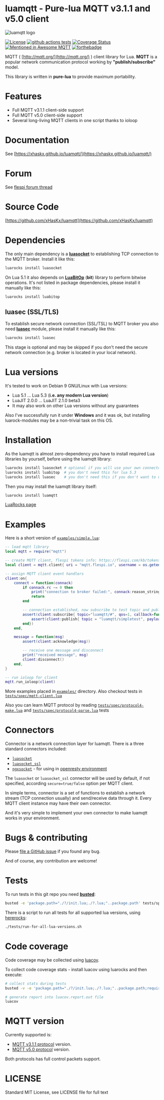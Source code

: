 # luamqtt - Pure-lua MQTT v3.1.1 and v5.0 client

![luamqtt logo](./logo.svg)

[![License](http://img.shields.io/badge/Licence-MIT-brightgreen.svg)](https://github.com/xHasKx/luamqtt/blob/master/LICENSE)
[![github actions tests](https://github.com/xHasKx/luamqtt/actions/workflows/tests.yml/badge.svg)](https://github.com/xHasKx/luamqtt/actions/workflows/tests.yml)
[![Coverage Status](https://coveralls.io/repos/github/xHasKx/luamqtt/badge.svg?branch=master)](https://coveralls.io/github/xHasKx/luamqtt?branch=master)
[![Mentioned in Awesome MQTT](https://awesome.re/mentioned-badge.svg)](https://github.com/hobbyquaker/awesome-mqtt)
[![forthebadge](https://forthebadge.com/images/badges/powered-by-electricity.svg)](https://forthebadge.com)

MQTT ( [http://mqtt.org/](http://mqtt.org/) ) client library for Lua.
**MQTT** is a popular network communication protocol working by **"publish/subscribe"** model.

This library is written in **pure-lua** to provide maximum portability.

# Features

* Full MQTT v3.1.1 client-side support
* Full MQTT v5.0 client-side support
* Several long-living MQTT clients in one script thanks to ioloop

# Documentation

See [https://xhaskx.github.io/luamqtt/](https://xhaskx.github.io/luamqtt/)

# Forum

See [flespi forum thread](https://forum.flespi.com/d/97-luamqtt-mqtt-client-written-in-pure-lua)

# Source Code

[https://github.com/xHasKx/luamqtt](https://github.com/xHasKx/luamqtt)

# Dependencies

The only main dependency is a [**luasocket**](https://luarocks.org/modules/luasocket/luasocket) to establishing TCP connection to the MQTT broker. Install it like this:

```sh
luarocks install luasocket
```

On Lua 5.1 it also depends on [**LuaBitOp**](http://bitop.luajit.org/) (**bit**) library to perform bitwise operations.
It's not listed in package dependencies, please install it manually like this:

```sh
luarocks install luabitop
```

## luasec (SSL/TLS)

To establish secure network connection (SSL/TSL) to MQTT broker
you also need [**luasec**](https://github.com/brunoos/luasec) module, please install it manually like this:

```sh
luarocks install luasec
```

This stage is optional and may be skipped if you don't need the secure network connection (e.g. broker is located in your local network).

# Lua versions

It's tested to work on Debian 9 GNU/Linux with Lua versions:
* Lua 5.1 ... Lua 5.3 (**i.e. any modern Lua version**)
* LuaJIT 2.0.0 ... LuaJIT 2.1.0 beta3
* It may also work on other Lua versions without any guarantees

Also I've successfully run it under **Windows** and it was ok, but installing luarock-modules may be a non-trivial task on this OS.

# Installation

As the luamqtt is almost zero-dependency you have to install required Lua libraries by yourself, before using the luamqtt library:

```sh
luarocks install luasocket # optional if you will use your own connectors (see below)
luarocks install luabitop  # you don't need this for lua 5.3
luarocks install luasec    # you don't need this if you don't want to use SSL connections
```

Then you may install the luamqtt library itself:

```sh
luarocks install luamqtt
```

[LuaRocks page](http://luarocks.org/modules/xhaskx/luamqtt)

# Examples

Here is a short version of [`examples/simple.lua`](examples/simple.lua):

```lua
-- load mqtt library
local mqtt = require("mqtt")

-- create MQTT client, flespi tokens info: https://flespi.com/kb/tokens-access-keys-to-flespi-platform
local client = mqtt.client{ uri = "mqtt.flespi.io", username = os.getenv("FLESPI_TOKEN"), clean = true }

-- assign MQTT client event handlers
client:on{
    connect = function(connack)
        if connack.rc ~= 0 then
            print("connection to broker failed:", connack:reason_string(), connack)
            return
        end

        -- connection established, now subscribe to test topic and publish a message after
        assert(client:subscribe{ topic="luamqtt/#", qos=1, callback=function()
            assert(client:publish{ topic = "luamqtt/simpletest", payload = "hello" })
        end})
    end,

    message = function(msg)
        assert(client:acknowledge(msg))

        -- receive one message and disconnect
        print("received message", msg)
        client:disconnect()
    end,
}

-- run ioloop for client
mqtt.run_ioloop(client)
```

More examples placed in [`examples/`](examples/) directory. Also checkout tests in [`tests/spec/mqtt-client.lua`](tests/spec/mqtt-client.lua)

Also you can learn MQTT protocol by reading [`tests/spec/protocol4-make.lua`](tests/spec/protocol4-make.lua) and [`tests/spec/protocol4-parse.lua`](tests/spec/protocol4-parse.lua) tests

# Connectors

Connector is a network connection layer for luamqtt. There is a three standard connectors included:

* [`luasocket`](mqtt/luasocket.lua)
* [`luasocket_ssl`](mqtt/luasocket_ssl.lua)
* [`ngxsocket`](mqtt/ngxsocket.lua) - for using in [openresty environment](examples/openresty)

The `luasocket` or `luasocket_ssl` connector will be used by default, if not specified, according `secure=true/false` option per MQTT client.

In simple terms, connector is a set of functions to establish a network stream (TCP connection usually) and send/receive data through it.
Every MQTT client instance may have their own connector.

And it's very simple to implement your own connector to make luamqtt works in your environment.

# Bugs & contributing

Please [file a GitHub issue](https://github.com/xHasKx/luamqtt/issues) if you found any bug.

And of course, any contribution are welcome!

# Tests

To run tests in this git repo you need [**busted**](https://luarocks.org/modules/olivine-labs/busted):

```sh
busted -e 'package.path="./?/init.lua;./?.lua;"..package.path' tests/spec/*.lua
```

There is a script to run all tests for all supported lua versions, using [hererocks](https://github.com/mpeterv/hererocks):

```sh
./tests/run-for-all-lua-versions.sh
```

# Code coverage

Code coverage may be collected using [luacov](https://keplerproject.github.io/luacov/).

To collect code coverage stats - install luacov using luarocks and then execute:

```sh
# collect stats during tests
busted -v -e 'package.path="./?/init.lua;./?.lua;"..package.path;require("luacov.runner")(".luacov")' tests/spec/*.lua

# generate report into luacov.report.out file
luacov
```

# MQTT version

Currently supported is:

* [MQTT v3.1.1 protocol](http://docs.oasis-open.org/mqtt/mqtt/v3.1.1/errata01/os/mqtt-v3.1.1-errata01-os-complete.html) version.
* [MQTT v5.0 protocol](http://docs.oasis-open.org/mqtt/mqtt/v5.0/mqtt-v5.0.html) version.

Both protocols has full control packets support.

# LICENSE

Standard MIT License, see LICENSE file for full text
